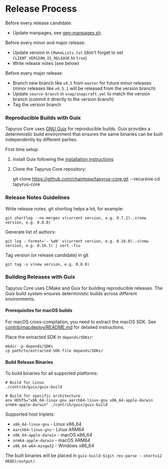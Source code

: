 Release Process
====================

Before every release candidate:

* Update manpages, see [gen-manpages.sh](https://github.com/chaintope/tapyrus-core/blob/master/contrib/devtools/README.md#gen-manpagessh).

Before every minor and major release:

* Update version in `CMakeLists.txt` (don't forget to set `CLIENT_VERSION_IS_RELEASE` to `true`)
* Write release notes (see below)

Before every major release:

* Branch new branch like `v0.5` from `master` for future minor releases (minor releases like `v0.5.1` will be released from the version branch)
* Update `source-branch` in `snap/snapcraft.yml` to match the version branch (commit it directly to the version branch)
* Tag the version branch

### Reproducible Builds with Guix

Tapyrus Core uses [GNU Guix](https://guix.gnu.org) for reproducible builds. Guix provides a deterministic build environment that ensures the same binaries can be built independently by different parties.

First time setup:

1. Install Guix following the [installation instructions](https://guix.gnu.org/manual/en/html_node/Binary-Installation.html)
2. Clone the Tapyrus Core repository:

    git clone https://github.com/chaintope/tapyrus-core.git --recursive
    cd tapyrus-core

### Release Notes Guidelines

Write release notes. git shortlog helps a lot, for example:

    git shortlog --no-merges v(current version, e.g. 0.7.2)..v(new version, e.g. 0.8.0)


Generate list of authors:

    git log --format='- %aN' v(current version, e.g. 0.16.0)..v(new version, e.g. 0.16.1) | sort -fiu

Tag version (or release candidate) in git

    git tag -s v(new version, e.g. 0.8.0)

### Building Releases with Guix

Tapyrus Core uses CMake and Guix for building reproducible releases. The Guix build system ensures deterministic builds across different environments.

#### Prerequisites for macOS builds

For macOS cross-compilation, you need to extract the macOS SDK. See [contrib/macdeploy/README.md](../contrib/macdeploy/README.md#sdk-extraction) for detailed instructions.

Place the extracted SDK in `depends/SDKs/`:

    mkdir -p depends/SDKs
    cp path/to/extracted-SDK-file depends/SDKs/

#### Build Release Binaries

To build binaries for all supported platforms:

    # Build for Linux
    ./contrib/guix/guix-build

    # Build for specific architecture
    env HOSTS="x86_64-linux-gnu aarch64-linux-gnu x86_64-apple-darwin arm64-apple-darwin" ./contrib/guix/guix-build

Supported host triplets:
- `x86_64-linux-gnu` - Linux x86_64
- `aarch64-linux-gnu` - Linux ARM64
- `x86_64-apple-darwin` - macOS x86_64
- `arm64-apple-darwin` - macOS ARM64
- `x86_64-w64-mingw32` - Windows x86_64

The built binaries will be placed in `guix-build-$(git rev-parse --short=12 HEAD)/output/`.
